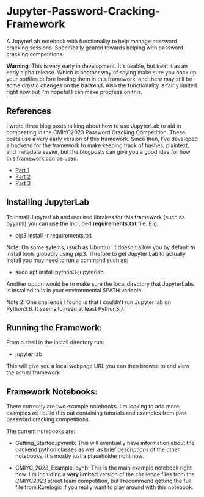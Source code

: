 # Jupyter-Password-Cracking-Framework
A JupyterLab notebook with functionality to help manage password cracking sessions. Specifically geared towards helping with password cracking competitions.

**Warning**: This is very early in development. It's usable, but treat it as an early alpha release. Which is another way of saying make sure you back up your potfiles before loading them in this framework, and there may still be some drastic changes on the backend. Also the functionality is fairly limited right now but I'm hopeful I can make progress on this.

## References
I wrote three blog posts talking about how to use JupyterLab to aid in compeating in the CMIYC2023 Password Cracking Competition. These posts use a very early version of this framework. Since then, I've developed a backend for the framework to make keeping track of hashes, plaintext, and metadata easier, but the blogposts can give you a good idea for how this framework can be used.

- [Part 1](https://reusablesec.blogspot.com/2023/08/using-jupyterlab-to-manage-password.html)
- [Part 2](https://reusablesec.blogspot.com/2023/08/using-jupyterlab-to-manage-password_22.html)
- [Part 3](https://reusablesec.blogspot.com/2023/08/hashcat-tips-and-tricks-for-hacking.html)

## Installing JupyterLab


To install JupyterLab and required libraires for this framework (such as pyyaml) you can use the included **requirements.txt** file. E.g.
- pip3 install -r requirements.txt

Note: On some sytems, (such as Ubuntu), it doesn't allow you by default to install tools globably using pip3. Threfore to get Jupyter Lab to actually install you may need to run a command such as:
- sudo apt install python3-jupyterlab

Another option would be to make sure the local directory that JupyterLabs is installed to is in your environmental $PATH variable.

Note 2: One challenge I found is that I couldn't run Jupyter lab on Python3.6. It seems to need at least Python3.7.

## Running the Framework:
From a shell in the install directory run:
- jupyter lab

This will give you a local webpage URL you can then browse to and view the actual framework

## Framework Notebooks:
There currently are two example notebooks. I'm looking to add more examples as I build this out containing tutorials and examples from past password cracking competitions.

The current notebooks are:
- Getting_Started.ipynmb: This will eventually have information about the backend python classes as well as brief descriptions of the other notebooks. It's mostly just a placeholder right now.

- CMIYC_2023_Example.ipynb: This is the main example notebook right now. I'm including a **very limited** version of the challenge files from the CMIYC2023 street team competition, but I recommend getting the full file from Korelogic if you really want to play around with this notebook.

